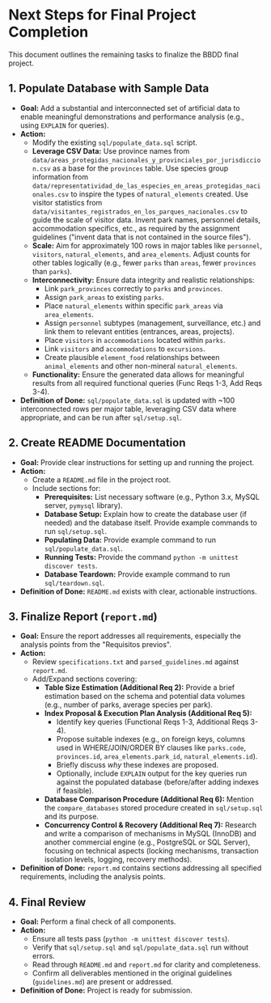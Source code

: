 # Next Steps for Final Project Completion

This document outlines the remaining tasks to finalize the BBDD final project.

## 1. Populate Database with Sample Data

*   **Goal:** Add a substantial and interconnected set of artificial data to enable meaningful demonstrations and performance analysis (e.g., using `EXPLAIN` for queries).
*   **Action:**
    *   Modify the existing `sql/populate_data.sql` script.
    *   **Leverage CSV Data:** Use province names from `data/areas_protegidas_nacionales_y_provinciales_por_jurisdiccion.csv` as a base for the `provinces` table. Use species group information from `data/representatividad_de_las_especies_en_areas_protegidas_nacionales.csv` to inspire the types of `natural_elements` created. Use visitor statistics from `data/visitantes_registrados_en_los_parques_nacionales.csv` to guide the scale of visitor data. Invent park names, personnel details, accommodation specifics, etc., as required by the assignment guidelines ("invent data that is not contained in the source files").
    *   **Scale:** Aim for approximately 100 rows in major tables like `personnel`, `visitors`, `natural_elements`, and `area_elements`. Adjust counts for other tables logically (e.g., fewer `parks` than `areas`, fewer `provinces` than `parks`).
    *   **Interconnectivity:** Ensure data integrity and realistic relationships:
        *   Link `park_provinces` correctly to `parks` and `provinces`.
        *   Assign `park_areas` to existing `parks`.
        *   Place `natural_elements` within specific `park_areas` via `area_elements`.
        *   Assign `personnel` subtypes (management, surveillance, etc.) and link them to relevant entities (entrances, areas, projects).
        *   Place `visitors` in `accommodations` located within `parks`.
        *   Link `visitors` and `accommodations` to `excursions`.
        *   Create plausible `element_food` relationships between `animal_elements` and other non-mineral `natural_elements`.
    *   **Functionality:** Ensure the generated data allows for meaningful results from all required functional queries (Func Reqs 1-3, Add Reqs 3-4).
*   **Definition of Done:** `sql/populate_data.sql` is updated with ~100 interconnected rows per major table, leveraging CSV data where appropriate, and can be run after `sql/setup.sql`.

## 2. Create README Documentation

*   **Goal:** Provide clear instructions for setting up and running the project.
*   **Action:**
    *   Create a `README.md` file in the project root.
    *   Include sections for:
        *   **Prerequisites:** List necessary software (e.g., Python 3.x, MySQL server, `pymysql` library).
        *   **Database Setup:** Explain how to create the database user (if needed) and the database itself. Provide example commands to run `sql/setup.sql`.
        *   **Populating Data:** Provide example command to run `sql/populate_data.sql`.
        *   **Running Tests:** Provide the command `python -m unittest discover tests`.
        *   **Database Teardown:** Provide example command to run `sql/teardown.sql`.
*   **Definition of Done:** `README.md` exists with clear, actionable instructions.

## 3. Finalize Report (`report.md`)

*   **Goal:** Ensure the report addresses all requirements, especially the analysis points from the "Requisitos previos".
*   **Action:**
    *   Review `specifications.txt` and `parsed_guidelines.md` against `report.md`.
    *   Add/Expand sections covering:
        *   **Table Size Estimation (Additional Req 2):** Provide a brief estimation based on the schema and potential data volumes (e.g., number of parks, average species per park).
        *   **Index Proposal & Execution Plan Analysis (Additional Req 5):**
            *   Identify key queries (Functional Reqs 1-3, Additional Reqs 3-4).
            *   Propose suitable indexes (e.g., on foreign keys, columns used in WHERE/JOIN/ORDER BY clauses like `parks.code`, `provinces.id`, `area_elements.park_id`, `natural_elements.id`).
            *   Briefly discuss *why* these indexes are proposed.
            *   Optionally, include `EXPLAIN` output for the key queries run against the populated database (before/after adding indexes if feasible).
        *   **Database Comparison Procedure (Additional Req 6):** Mention the `compare_databases` stored procedure created in `sql/setup.sql` and its purpose.
        *   **Concurrency Control & Recovery (Additional Req 7):** Research and write a comparison of mechanisms in MySQL (InnoDB) and another commercial engine (e.g., PostgreSQL or SQL Server), focusing on technical aspects (locking mechanisms, transaction isolation levels, logging, recovery methods).
*   **Definition of Done:** `report.md` contains sections addressing all specified requirements, including the analysis points.

## 4. Final Review

*   **Goal:** Perform a final check of all components.
*   **Action:**
    *   Ensure all tests pass (`python -m unittest discover tests`).
    *   Verify that `sql/setup.sql` and `sql/populate_data.sql` run without errors.
    *   Read through `README.md` and `report.md` for clarity and completeness.
    *   Confirm all deliverables mentioned in the original guidelines (`guidelines.md`) are present or addressed.
*   **Definition of Done:** Project is ready for submission.
